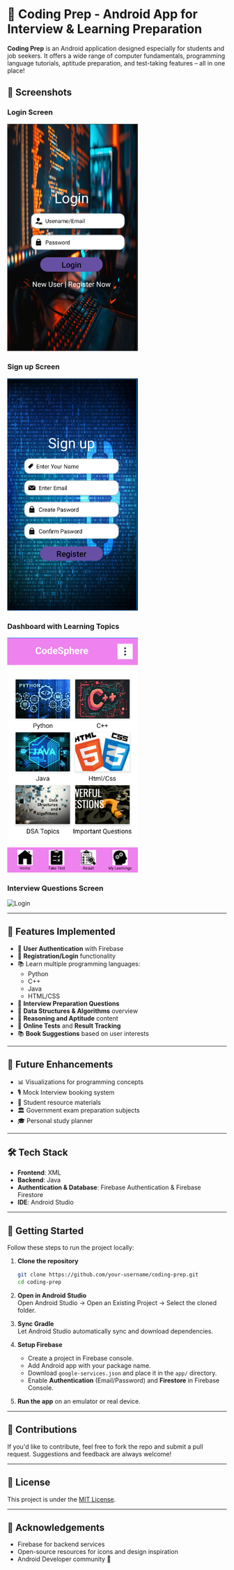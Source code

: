 
# 🚀 Coding Prep - Android App for Interview & Learning Preparation

**Coding Prep** is an Android application designed especially for students and job seekers. It offers a wide range of computer fundamentals, programming language tutorials, aptitude preparation, and test-taking features – all in one place!

## 📸 Screenshots

### Login Screen
<img src="images/login.png" alt="login" width="300"/>

### Sign up Screen
<img src="images/signup.png" alt="signup" width="300"/>

### Dashboard with Learning Topics
<img src="images/home.png" alt="Dashboard" width="300"/>

### Interview Questions Screen
<img src="images/extrs.png" alt="Login" width="300"/>


---

## 📱 Features Implemented

- 🔐 **User Authentication** with Firebase
- 📝 **Registration/Login** functionality
- 📚 Learn multiple programming languages:
  - Python
  - C++
  - Java
  - HTML/CSS
- 📘 **Interview Preparation Questions**
- 🧠 **Data Structures & Algorithms** overview
- 📖 **Reasoning and Aptitude** content
- 🧪 **Online Tests** and **Result Tracking**
- 📚 **Book Suggestions** based on user interests

---

## 🔮 Future Enhancements

- 📊 Visualizations for programming concepts  
- 🎙️ Mock Interview booking system  
- 🧾 Student resource materials  
- 🏛️ Government exam preparation subjects  
- 🎓 Personal study planner  

---

## 🛠️ Tech Stack

- **Frontend**: XML  
- **Backend**: Java  
- **Authentication & Database**: Firebase Authentication & Firebase Firestore  
- **IDE**: Android Studio  

---

## 🚀 Getting Started

Follow these steps to run the project locally:

1. **Clone the repository**  
   ```bash
   git clone https://github.com/your-username/coding-prep.git
   cd coding-prep
   ```

2. **Open in Android Studio**  
   Open Android Studio → Open an Existing Project → Select the cloned folder.

3. **Sync Gradle**  
   Let Android Studio automatically sync and download dependencies.

4. **Setup Firebase**  
   - Create a project in Firebase console.
   - Add Android app with your package name.
   - Download `google-services.json` and place it in the `app/` directory.
   - Enable **Authentication** (Email/Password) and **Firestore** in Firebase Console.

5. **Run the app** on an emulator or real device.

---

## 🤝 Contributions

If you'd like to contribute, feel free to fork the repo and submit a pull request. Suggestions and feedback are always welcome!

---

## 📄 License

This project is under the [MIT License](LICENSE).

---

## 🙌 Acknowledgements

- Firebase for backend services  
- Open-source resources for icons and design inspiration  
- Android Developer community 💙
